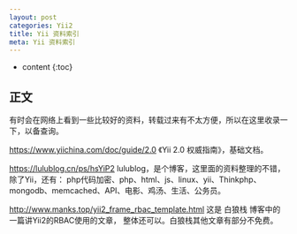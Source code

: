 ```yaml
---
layout: post
categories: Yii2
title: Yii 资料索引
meta: Yii 资料索引
---
```

* content
{:toc}

## 正文

有时会在网络上看到一些比较好的资料，转载过来有不太方便，所以在这里收录一下，以备查询。

<https://www.yiichina.com/doc/guide/2.0> 《Yii 2.0 权威指南》，基础文档。

<https://lulublog.cn/ps/hsYiP2> lulublog，是个博客，这里面的资料整理的不错，除了Yii，还有：
php代码加密、php、html、js、linux、yii、Thinkphp、mongodb、memcached、API、电影、鸡汤、生活、公务员。

<http://www.manks.top/yii2_frame_rbac_template.html> 这是 白狼栈 博客中的一篇讲Yii2的RBAC使用的文章，
整体还可以。白狼栈其他文章有部分不免费。
